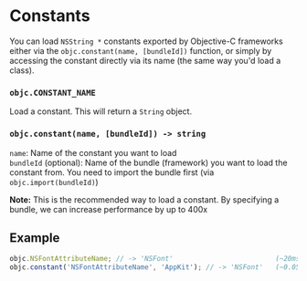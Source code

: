 # Constants

You can load `NSString *` constants exported by Objective-C frameworks either via the `objc.constant(name, [bundleId])` function, or simply by accessing the constant directly via its name (the same way you'd load a class).

### `objc.CONSTANT_NAME`
Load a constant. This will return a `String` object.

### `objc.constant(name, [bundleId]) -> string`
`name`: Name of the constant you want to load  
`bundleId` (optional): Name of the bundle (framework) you want to load the constant from. You need to import the bundle first (via `objc.import(bundleId)`)  

**Note:** This is the recommended way to load a constant. By specifying a bundle, we can increase performance by up to 400x

## Example
```js
objc.NSFontAttributeName; // -> 'NSFont'                         (~20ms)
objc.constant('NSFontAttributeName', 'AppKit'); // -> 'NSFont'   (~0.05ms)
```
